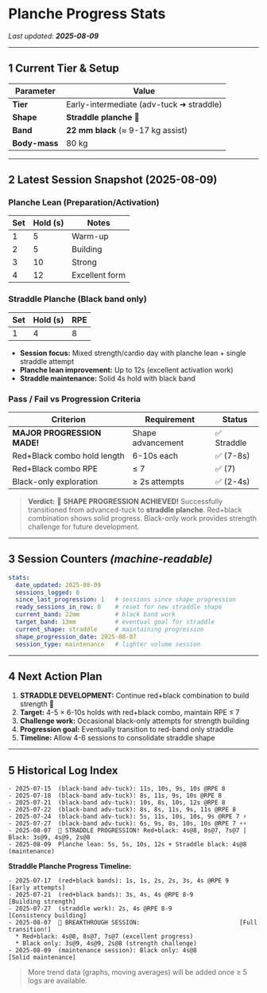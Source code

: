 # Planche Progress Stats

*Last updated: **2025-08-09***

---

## 1 Current Tier & Setup

| Parameter     | Value                                    |
| ------------- | ---------------------------------------- |
| **Tier**      | Early-intermediate (adv-tuck ➜ straddle) |
| **Shape**     | **Straddle planche** 🎉                  |
| **Band**      | **22 mm black** (≈ 9-17 kg assist)       |
| **Body-mass** | 80 kg                                    |

---

## 2 Latest Session Snapshot (2025-08-09)

### Planche Lean (Preparation/Activation)
| Set | Hold (s) | Notes |
| --- | -------- | ----- |
| 1   | 5        | Warm-up |
| 2   | 5        | Building |
| 3   | 10       | Strong |
| 4   | 12       | Excellent form |

### Straddle Planche (Black band only)
| Set | Hold (s) | RPE |
| --- | -------- | --- |
| 1   | 4        | 8   |

* **Session focus:** Mixed strength/cardio day with planche lean + single straddle attempt
* **Planche lean improvement:** Up to 12s (excellent activation work)
* **Straddle maintenance:** Solid 4s hold with black band

### Pass / Fail vs Progression Criteria

| Criterion                    | Requirement      | Status     |
| ---------------------------- | ---------------- | ---------- |
| **MAJOR PROGRESSION MADE!**  | Shape advancement| ✅ Straddle |
| Red+Black combo hold length | 6-10s each       | ✅ (7-8s)   |
| Red+Black combo RPE          | ≤ 7              | ✅ (7)      |
| Black-only exploration       | ≥ 2s attempts    | ✅ (2-4s)   |

> **Verdict:** 🚀 **SHAPE PROGRESSION ACHIEVED!** Successfully transitioned from advanced-tuck to **straddle planche**. Red+black combination shows solid progress. Black-only work provides strength challenge for future development.

---

## 3 Session Counters  *(machine-readable)*

```yaml
stats:
  date_updated: 2025-08-09
  sessions_logged: 8
  since_last_progression: 1   # sessions since shape progression
  ready_sessions_in_row: 0    # reset for new straddle shape
  current_band: 22mm          # black band work
  target_band: 13mm           # eventual goal for straddle
  current_shape: straddle     # maintaining progression
  shape_progression_date: 2025-08-07
  session_type: maintenance   # lighter volume session
```

---

## 4 Next Action Plan

1. **STRADDLE DEVELOPMENT:** Continue red+black combination to build strength 💪
2. **Target:** 4-5 × 6-10s holds with red+black combo, maintain RPE ≤ 7
3. **Challenge work:** Occasional black-only attempts for strength building
4. **Progression goal:** Eventually transition to red-band only straddle
5. **Timeline:** Allow 4-6 sessions to consolidate straddle shape

---

## 5 Historical Log Index

```
- 2025-07-15  (black-band adv-tuck): 11s, 10s, 9s, 10s @RPE 8
- 2025-07-18  (black-band adv-tuck): 8s, 11s, 9s, 10s @RPE 8  
- 2025-07-21  (black-band adv-tuck): 10s, 8s, 10s, 12s @RPE 8
- 2025-07-22  (black-band adv-tuck): 8s, 8s, 11s, 9s, 11s @RPE 8
- 2025-07-24  (black-band adv-tuck): 5s, 11s, 10s, 10s, 9s @RPE 7 ⚡
- 2025-07-27  (black-band adv-tuck): 6s, 9s, 8s, 10s, 10s @RPE 7 ⚡⚡
- 2025-08-07  🚀 STRADDLE PROGRESSION! Red+black: 4s@8, 8s@7, 7s@7 | Black: 3s@9, 4s@9, 2s@8
- 2025-08-09  Planche lean: 5s, 5s, 10s, 12s + Straddle black: 4s@8 (maintenance)
```

**Straddle Planche Progress Timeline:**
```
- 2025-07-17  (red+black bands): 1s, 1s, 2s, 2s, 3s, 4s @RPE 9    [Early attempts]
- 2025-07-21  (red+black bands): 3s, 4s, 4s @RPE 8-9             [Building strength]
- 2025-07-27  (straddle work): 2s, 4s @RPE 8-9                   [Consistency building]
- 2025-08-07  🚀 BREAKTHROUGH SESSION:                            [Full transition!]
  * Red+black: 4s@8, 8s@7, 7s@7 (excellent progress)
  * Black only: 3s@9, 4s@9, 2s@8 (strength challenge)
- 2025-08-09  (maintenance session): Black only: 4s@8            [Solid maintenance]
```

> More trend data (graphs, moving averages) will be added once ≥ 5 logs are available.
